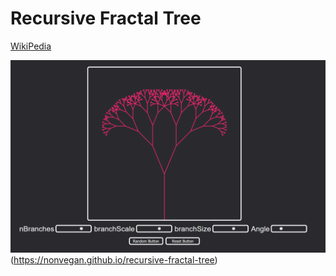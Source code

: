 # Recursive Fractal Tree
[WikiPedia](https://en.wikipedia.org/wiki/Fractal_tree_index)

![Screenshot](/screenshot.png)(https://nonvegan.github.io/recursive-fractal-tree)
